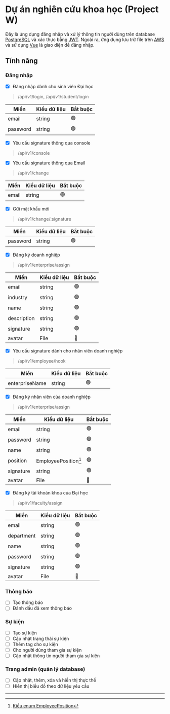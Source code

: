 # Dự án nghiên cứu khoa học (Project W)

Đây là ứng dụng đăng nhập và xử lý thông tin người dùng trên database [PostgreSQL](https://www.postgresql.org/about/) và xác thực bằng [JWT](https://jwt.io/introduction). Ngoài ra, ứng dụng lưu trữ file trên [AWS](https://aws.amazon.com/about-aws/) và sử dụng [Vue](https://vuejs.org/guide/introduction) là giao diện để đăng nhập.

## Tính năng

### Đăng nhập

- [x] Đăng nhập dành cho sinh viên Đại học

> /api/v1/login, /api/v1/student/login

| Miền     | Kiểu dữ liệu | Bắt buộc       |
| -------- | ------------ | -------------- |
| email    | string       | :green_circle: |
| password | string       | :green_circle: |

- [x] Yêu cầu signature thông qua console

> /api/v1/console

- [x] Yêu cầu signature thông qua Email

> /api/v1/change

| Miền  | Kiểu dữ liệu | Bắt buộc       |
| ----- | ------------ | -------------- |
| email | string       | :green_circle: |

- [x] Gửi mật khẩu mới

> /api/v1/change/:signature

| Miền     | Kiểu dữ liệu | Bắt buộc       |
| -------- | ------------ | -------------- |
| password | string       | :green_circle: |

- [x] Đăng ký doanh nghiệp

> /api/v1/enterprise/assign

| Miền        | Kiểu dữ liệu | Bắt buộc       |
| ----------- | ------------ | -------------- |
| email       | string       | :green_circle: |
| industry    | string       | :green_circle: |
| name        | string       | :green_circle: |
| description | string       | :green_circle: |
| signature   | string       | :green_circle: |
| avatar      | File         | :red_circle:   |

- [x] Yêu cầu signature dành cho nhân viên doanh nghiệp

> /api/v1/employee/hook

| Miền           | Kiểu dữ liệu | Bắt buộc       |
| -------------- | ------------ | -------------- |
| enterpriseName | string       | :green_circle: |

- [x] Đăng ký nhân viên của doanh nghiệp

> /api/v1/enterprise/assign

| Miền      | Kiểu dữ liệu         | Bắt buộc       |
| --------- | -------------------- | -------------- |
| email     | string               | :green_circle: |
| password  | string               | :green_circle: |
| name      | string               | :green_circle: |
| position  | EmployeePosition[^1] | :green_circle: |
| signature | string               | :green_circle: |
| avatar    | File                 | :red_circle:   |

- [x] Đăng ký tài khoản khoa của Đại học

> /api/v1/faculty/assign

| Miền       | Kiểu dữ liệu | Bắt buộc       |
| ---------- | ------------ | -------------- |
| email      | string       | :green_circle: |
| department | string       | :green_circle: |
| name       | string       | :green_circle: |
| password   | string       | :green_circle: |
| signature  | string       | :green_circle: |
| avatar     | File         | :red_circle:   |

### Thông báo

- [ ] Tạo thông báo
- [ ] Đánh dấu đã xem thông báo

### Sự kiện

- [ ] Tạo sự kiện
- [ ] Cập nhật trạng thái sự kiện
- [ ] Thêm tag cho sự kiện
- [ ] Cho người dùng tham gia sự kiện
- [ ] Cập nhật thông tin người tham gia sự kiện

### Trang admin (quản lý database)

- [ ] Cập nhật, thêm, xóa và hiển thị thực thể
- [ ] Hiển thị biểu đồ theo dữ liệu yêu cầu

---

[^1]: [Kiểu enum EmployeePosition](https://524h0003.github.io/Project_W/miscellaneous/enumerations.html#EmployeePosition)

